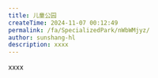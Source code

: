 ```yaml
---
title: 儿童公园
createTime: 2024-11-07 00:12:49
permalink: /fa/SpecializedPark/nWbWMjyz/
author: sunshang-hl
description: xxxx
---
```


xxxx